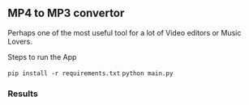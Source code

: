 ## MP4 to MP3 convertor

Perhaps one of the most useful tool for a lot of Video editors or Music Lovers. 

Steps to run the App

`pip install -r requirements.txt`
`python main.py`

### Results


